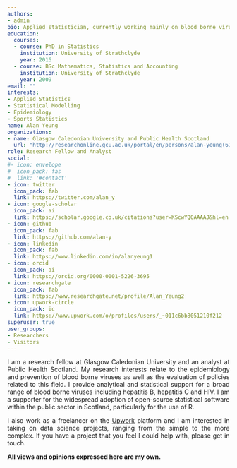 ```yaml
---
authors:
- admin
bio: Applied statistician, currently working mainly on blood borne viruses. Supporter of all things R.
education:
  courses:
  - course: PhD in Statistics
    institution: University of Strathclyde
    year: 2016
  - course: BSc Mathematics, Statistics and Accounting
    institution: University of Strathclyde
    year: 2009
email: ""
interests:
- Applied Statistics
- Statistical Modelling
- Epidemiology
- Sports Statistics
name: Alan Yeung
organizations:
- name: Glasgow Caledonian University and Public Health Scotland
  url: "http://researchonline.gcu.ac.uk/portal/en/persons/alan-yeung(614524b9-0129-49e1-802b-34bf2f9f7c8c).html"
role: Research Fellow and Analyst
social:
#- icon: envelope
#  icon_pack: fas
#  link: '#contact'
- icon: twitter
  icon_pack: fab
  link: https://twitter.com/alan_y
- icon: google-scholar
  icon_pack: ai
  link: https://scholar.google.co.uk/citations?user=KScwYQ0AAAAJ&hl=en
- icon: github
  icon_pack: fab
  link: https://github.com/alan-y
- icon: linkedin
  icon_pack: fab
  link: https://www.linkedin.com/in/alanyeung1
- icon: orcid
  icon_pack: ai
  link: https://orcid.org/0000-0001-5226-3695
- icon: researchgate
  icon_pack: fab
  link: https://www.researchgate.net/profile/Alan_Yeung2
- icon: upwork-circle
  icon_pack: ic
  link: https://www.upwork.com/o/profiles/users/_~011c6bb8051210f212
superuser: true
user_groups:
- Researchers
- Visitors
---
```


<DIV align="justify">
I am a research fellow at Glasgow Caledonian University and an analyst at Public Health Scotland. My research interests relate to the epidemiology and prevention of blood borne viruses as well as the evaluation of policies related to this field. I provide analytical and statistical support for a broad range of blood borne viruses including hepatitis B, hepatitis C and HIV. I am a supporter for the widespread adoption of open-source statistical software within the public sector in Scotland, particularly for the use of R.  
  
I also work as a freelancer on the [Upwork](https://www.upwork.com/o/profiles/users/_~011c6bb8051210f212) platform and I am interested in taking on data science projects, ranging from the simple to the more complex. If you have a project that you feel I could help with, please get in touch.  
  
**All views and opinions expressed here are my own.**
</DIV>
